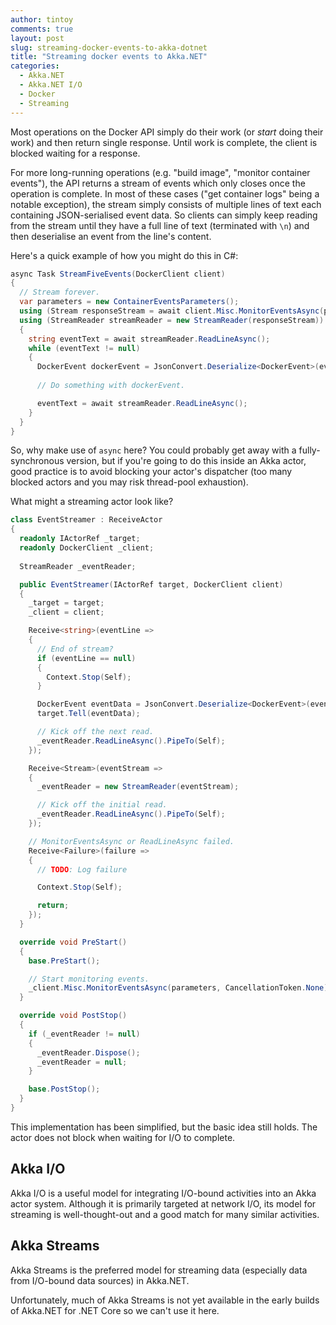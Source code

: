 ```yaml
---
author: tintoy
comments: true
layout: post
slug: streaming-docker-events-to-akka-dotnet
title: "Streaming docker events to Akka.NET"
categories:
  - Akka.NET
  - Akka.NET I/O
  - Docker
  - Streaming
---
```


Most operations on the Docker API simply do their work (or _start_ doing their work) and then return single response. Until work is complete, the client is blocked waiting for a response.

For more long-running operations (e.g. "build image", "monitor container events"), the API returns a stream of events which only closes once the operation is complete. In most of these cases ("get container logs" being a notable exception), the stream simply consists of multiple lines of text each containing JSON-serialised event data. So clients can simply keep reading from the stream until they have a full line of text (terminated with `\n`) and then deserialise an event from the line's content.

Here's a quick example of how you might do this in C#:

```csharp
async Task StreamFiveEvents(DockerClient client)
{
  // Stream forever.
  var parameters = new ContainerEventsParameters();
  using (Stream responseStream = await client.Misc.MonitorEventsAsync(parameters, CancellationToken.None))
  using (StreamReader streamReader = new StreamReader(responseStream))
  {
    string eventText = await streamReader.ReadLineAsync();
    while (eventText != null)
    {
      DockerEvent dockerEvent = JsonConvert.Deserialize<DockerEvent>(eventText);
      
      // Do something with dockerEvent.

      eventText = await streamReader.ReadLineAsync();
    }
  }
}

```

So, why make use of `async` here? You could probably get away with a fully-synchronous version, but if you're going to do this inside an Akka actor, good practice is to avoid blocking your actor's dispatcher (too many blocked actors and you may risk thread-pool exhaustion).

What might a streaming actor look like?

```csharp
class EventStreamer : ReceiveActor
{
  readonly IActorRef _target;
  readonly DockerClient _client;
  
  StreamReader _eventReader;

  public EventStreamer(IActorRef target, DockerClient client)
  {
    _target = target;
    _client = client;

    Receive<string>(eventLine =>
    {
      // End of stream?
      if (eventLine == null)
      {
        Context.Stop(Self);
      }

      DockerEvent eventData = JsonConvert.Deserialize<DockerEvent>(eventLine);
      target.Tell(eventData);

      // Kick off the next read.
      _eventReader.ReadLineAsync().PipeTo(Self);
    });

    Receive<Stream>(eventStream =>
    {
      _eventReader = new StreamReader(eventStream);

      // Kick off the initial read.
      _eventReader.ReadLineAsync().PipeTo(Self);
    });

    // MonitorEventsAsync or ReadLineAsync failed.
    Receive<Failure>(failure =>
    {
      // TODO: Log failure

      Context.Stop(Self);

      return;
    });
  }

  override void PreStart()
  {
    base.PreStart();

    // Start monitoring events.
    _client.Misc.MonitorEventsAsync(parameters, CancellationToken.None).PipeTo(Self);
  }

  override void PostStop()
  {
    if (_eventReader != null)
    {
      _eventReader.Dispose();
      _eventReader = null;
    }

    base.PostStop();
  }
}
```

This implementation has been simplified, but the basic idea still holds. The actor does not block when waiting for I/O to complete.

## Akka I/O

Akka I/O is a useful model for integrating I/O-bound activities into an Akka actor system. Although it is primarily targeted at network I/O, its model for streaming is well-thought-out and a good match for many similar activities.

## Akka Streams

Akka Streams is the preferred model for streaming data (especially data from I/O-bound data sources) in Akka.NET.

Unfortunately, much of Akka Streams is not yet available in the early builds of Akka.NET for .NET Core so we can't use it here.